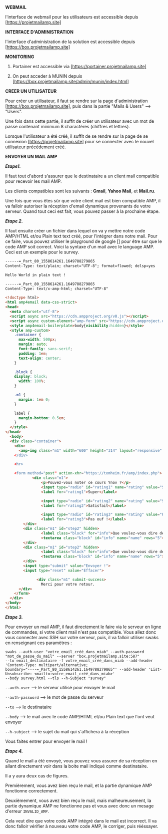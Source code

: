 **WEBMAIL**

l'interface de webmail pour les utilisateurs est accessible depuis [https://projetmailamp.site]

**INTERFACE D'ADMINISTRATION** 

l'interface d'administration de la solution est accessible depuis [https://box.projetmailamp.site]



**MONITORING** 

1. Portainer est accessible via [https://portainer.projetmailamp.site]

2. On peut acceder à MUNIN depuis [https://box.projetmailamp.site/admin/munin/index.html]



**CREER UN UTILISATEUR** 

Pour créer un utilisateur, il faut se rendre sur la page d'administration  [https://box.projetmailamp.site], puis dans la partie "Mails & Users" --> "Users".

Une fois dans cette partie, il suffit de créer un utilisateur avec un mot de passe contenant minimum 8 charactères (chiffres et lettres).

Lorsque l'utilisateur a été créé, il suffit de se rendre sur la page de se connexion [https://projetmailamp.site] pour se connecter avec le nouvel utilisateur précédement créé. 



**ENVOYER UN MAIL AMP** 

***Etape1.***

Il faut tout d'abord s'assurer que le destinataire a un client mail compatible pour recevoir les mail AMP. 

Les clients compatibles sont les suivants : __Gmail__, __Yahoo Mail__, et __Mail.ru__.


Une fois que vous êtes sûr que votre client mail est bien compatible AMP, il va falloir autoriser la réception d'email dynamique provenants de votre serveur. 
Quand tout ceci est fait, vous pouvez passer à la prochaine étape.

***Etape 2.***

Il faut ensuite créer un fichier dans lequel on va y mettre notre code AMP/HTML et/ou Plain text text créé, pour l'intégrer dans notre mail. Pour ce faire, vous pouvez utiliser le playground de google [] pour être sur que le code AMP soit correct. Voici la syntaxe d'un mail avec le language AMP. Ceci est un exemple pour le survey.

```html
------=_Part_80_1558614261.1649788279865
Content-Type: text/plain; charset="UTF-8"; format=flowed; delsp=yes

Hello World in plain text !

------=_Part_80_1558614261.1649788279865
Content-Type: text/x-amp-html; charset="UTF-8"

<!doctype html>
<html amp4email data-css-strict>
<head>
  <meta charset="utf-8">
  <script async src="https://cdn.ampproject.org/v0.js"></script>
  <script async custom-element="amp-form" src="https://cdn.ampproject.org/v0/amp-form-0.1.js"></script>
  <style amp4email-boilerplate>body{visibility:hidden}</style>
  <style amp-custom>
    .container {
      max-width: 500px;
      margin: auto;
      font-family: sans-serif;
      padding: 1em;
      text-align: center;
    }

    .block {
    display: block;
      width: 100%;
    }

    .m1 {
      margin: 1em 0;
    }

    label {
      margin-bottom: 0.5em;
    }
  </style>
</head>
  <body>
  <div class="container">
    <div>
      <amp-img class="m1" width="600" height="314" layout="responsive" src="https://amp.dev/static/img/sharing/default-$      <p>Nous espérons que vous avez passé un bon moment !</p>
    </div>

    <hr>

    <form method="post" action-xhr="https://tomheim.fr/amp/index.php">
            <div class="m1">
                <p>Pouvez-vous noter ce cours Ynov ?</p>
                <input type="radio" id="rating1" name="rating" value="Super" on="change:step2.show" required>
                <label for="rating1">Super</label>

                <input type="radio" id="rating2" name="rating" value="Satisfait" on="change:step2.show">
                <label for="rating2">Satisfait</label>

                <input type="radio" id="rating3" name="rating" value="Pas ouf !" on="change:step2.show">
                <label for="rating3">Pas ouf !</label>
        </div>
        <div class="m1" id="step2" hidden>
                <label class="block" for="info">Que voulez-vous dire de plus ?</label>
                <textarea class="block" id="info" name="name" rows="5"></textarea>
        </div>
        <div class="m1" id="step2" hidden>
                <label class="block" for="info">Que voulez-vous dire de plus ?</label>
                <textarea class="block" id="info" name="name" rows="5"></textarea>
        </div>
        <input type="submit" value="Envoyer !">
        <input type="reset" value="Effacer">

              <div class="m1" submit-success>
                Merci pour votre retour.
      </div>
    </form>
  </div>
</body>
</html>
```

***Etape 3.***

Pour envoyer un mail AMP, il faut directement le faire via le serveur en ligne de commandes, si votre client mail n'est pas compatible. Vous allez donc vous connecter avec SSH sur votre serveur, puis, il va falloir utiliser swaks en renseignant ces paramètres : 

```
swaks --auth-user "votre_email_créé_dans_miab" --auth-password "mot_de_passe_du_mail" --server "box.projetmailamp.site:587" 
--to email_destinataire -f votre_email_créé_dans_miab --add-header 'Content-Type: multipart/alternative; 
boundary="----=_Part_80_1558614261.1649788279865"' --add-header 'List-Unsubscribe: <mailto:votre_email_créé_dans_miab>'
--body survey.html --tls --h-Subject "survey"
```

`--auth-user` --> le serveur utilisé pour envoyer le mail

`--auth-password` --> le mot de passe du serveur 

`--to` --> le destinataire

`--body` --> le mail avec le code AMP/HTML et/ou Plain text que l'ont veut envoyer

`--h-subject` --> le sujet du mail qui s'affichera à la réception 

Vous faites entrer pour envoyer le mail ! 

***Etape 4.***

Quand le mail a été envoyé, vous pouvez vous assurer de sa réception en allant directement voir dans la boite mail indiqué comme destinataire. 

Il a y aura deux cas de figures.

Premièrement, vous avez bien reçu le mail, et la partie dynamique AMP fonctionne correctement.

Deuxièmement, vous avez bien reçu le mail, mais malheureusement, la partie dynamique AMP ne fonctionne pas et vous avec donc un mesage d'erreur `INVALID_AMP`. 

Cela veut dire que votre code AMP intégré dans le mail est incorrect. Il va donc falloir vérifier à nouveau votre code AMP, le corriger, puis rééssayer. 
